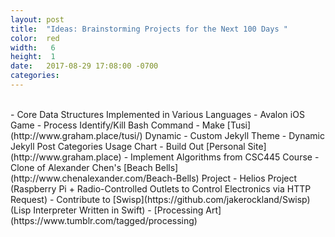 ```yaml
---
layout: post
title:  "Ideas: Brainstorming Projects for the Next 100 Days "
color:  red
width:   6
height:  1
date:   2017-08-29 17:08:00 -0700
categories:
---
```

<br>
- Core Data Structures Implemented in Various Languages
- Avalon iOS Game
- Process Identify/Kill Bash Command
- Make [Tusi](http://www.graham.place/tusi/) Dynamic
- Custom Jekyll Theme
- Dynamic Jekyll Post Categories Usage Chart
- Build Out [Personal Site](http://www.graham.place)
- Implement Algorithms from CSC445 Course
- Clone of Alexander Chen's [Beach Bells](http://www.chenalexander.com/Beach-Bells) Project
- Helios Project (Raspberry Pi + Radio-Controlled Outlets to Control Electronics via HTTP Request)
- Contribute to [Swisp](https://github.com/jakerockland/Swisp) (Lisp Interpreter Written in Swift)
- [Processing Art](https://www.tumblr.com/tagged/processing)
